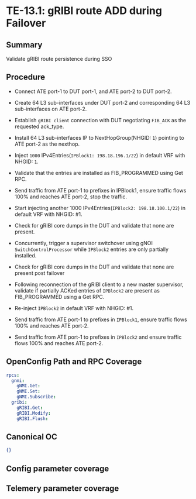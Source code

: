 # TE-13.1: gRIBI route ADD during Failover 

## Summary

Validate gRIBI route persistence during SSO

## Procedure

*   Connect ATE port-1 to DUT port-1, and ATE port-2 to DUT port-2.

*   Create 64 L3 sub-interfaces under DUT port-2 and corresponding 64 L3 sub-interfaces on ATE port-2.

*   Establish `gRIBI client` connection with DUT negotiating `FIB_ACK` as the requested ack_type.

*   Install 64 L3 sub-interfaces IP to NextHopGroup(NHGID: `1`) pointing to ATE port-2 as the nexthop.

*   Inject `1000` IPv4Entries(`IPBlock1: 198.18.196.1/22`) in default VRF with NHGID: `1`.

*   Validate that the entries are installed as FIB_PROGRAMMED using Get RPC.

*   Send traffic from ATE port-1 to prefixes in IPBlock1, ensure traffic flows 100% and reaches ATE port-2, stop the traffic.

*   Start injecting another 1000 IPv4Entries(`IPBlock2: 198.18.100.1/22`) in default VRF with NHGID: #1. 

*   Check for gRIBI core dumps in the DUT and validate that none are present.

*   Concurrently, trigger a supervisor switchover using gNOI `SwitchControlProcessor` while `IPBlock2` entries are only partially installed.

*   Check for gRIBI core dumps in the DUT and validate that none are present post failover

*   Following reconnection of the gRIBI client to a new master supervisor, validate if partially ACKed entries of `IPBlock2` are present as FIB_PROGRAMMED using a Get RPC.

*   Re-inject `IPBlock2` in default VRF with NHGID: #1.

*   Send traffic from ATE port-1 to prefixes in `IPBlock1`, ensure traffic flows 100% and reaches ATE port-2.

*   Send traffic from ATE port-1 to prefixes in `IPBlock2` and ensure traffic flows 100% and reaches ATE port-2. 

## OpenConfig Path and RPC Coverage
```yaml
rpcs:
  gnmi:
    gNMI.Get:
    gNMI.Set:
    gNMI.Subscribe:
  gribi:
    gRIBI.Get:
    gRIBI.Modify:
    gRIBI.Flush:
```

## Canonical OC
```json
{}
```   

## Config parameter coverage

## Telemery parameter coverage
